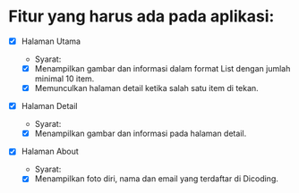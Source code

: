 # Fitur yang harus ada pada aplikasi:

- [x] Halaman Utama

    - Syarat:
    - [x] Menampilkan gambar dan informasi dalam format List dengan jumlah minimal 10 item.
    - [x] Memunculkan halaman detail ketika salah satu item di tekan.

- [x] Halaman Detail
    - Syarat:
    - [x] Menampilkan gambar dan informasi pada halaman detail.

- [x] Halaman About
    - Syarat:
    - [x] Menampilkan foto diri, nama dan email yang terdaftar di Dicoding.